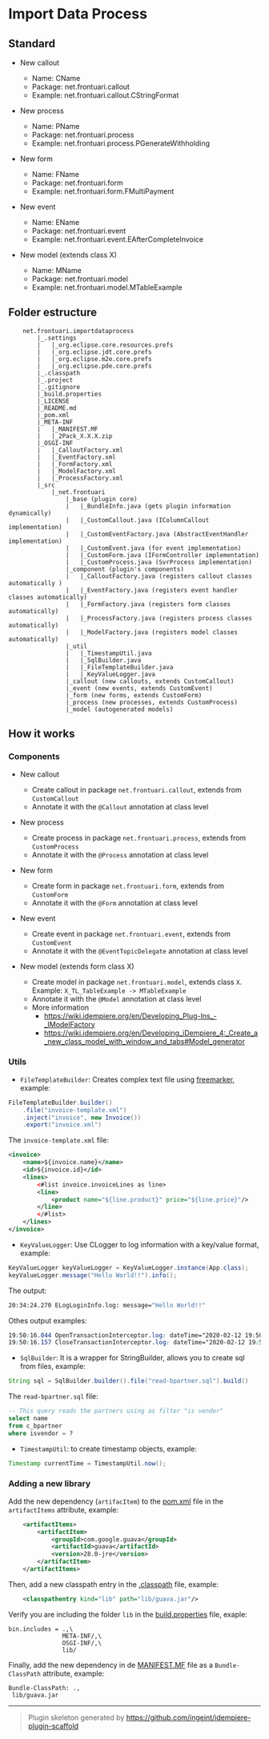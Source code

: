 # Import Data Process

## Standard

- New callout
    * Name: CName
    * Package: net.frontuari.callout
    * Example: net.frontuari.callout.CStringFormat

- New process
    * Name: PName
    * Package: net.frontuari.process
    * Example: net.frontuari.process.PGenerateWithholding

- New form
    * Name: FName
    * Package: net.frontuari.form
    * Example: net.frontuari.form.FMultiPayment

- New event
    * Name: EName
    * Package: net.frontuari.event
    * Example: net.frontuari.event.EAfterCompleteInvoice

- New model (extends class X)
    * Name: MName
    * Package: net.frontuari.model
    * Example: net.frontuari.model.MTableExample

## Folder estructure

```
    net.frontuari.importdataprocess
        |_.settings
        |   |_org.eclipse.core.resources.prefs
        |   |_org.eclipse.jdt.core.prefs
        |   |_org.eclipse.m2e.core.prefs
        |   |_org.eclipse.pde.core.prefs
        |_.classpath
        |_.project
        |_.gitignore
        |_build.properties
        |_LICENSE
        |_README.md
        |_pom.xml
        |_META-INF
        |   |_MANIFEST.MF
        |   |_2Pack_X.X.X.zip
        |_OSGI-INF
        |   |_CalloutFactory.xml
        |   |_EventFactory.xml
        |   |_FormFactory.xml
        |   |_ModelFactory.xml
        |   |_ProcessFactory.xml
        |_src
            |_net.frontuari
                |_base (plugin core)
                |   |_BundleInfo.java (gets plugin information dynamically)
                |   |_CustomCallout.java (IColumnCallout implementation)
                |   |_CustomEventFactory.java (AbstractEventHandler implementation)
                |   |_CustomEvent.java (for event implementation)
                |   |_CustomForm.java (IFormController implementation)
                |   |_CustomProcess.java (SvrProcess implementation)
                |_component (plugin's components)
                |   |_CalloutFactory.java (registers callout classes automatically )
                |   |_EventFactory.java (registers event handler classes automatically)
                |   |_FormFactory.java (registers form classes automatically)
                |   |_ProcessFactory.java (registers process classes automatically)
                |   |_ModelFactory.java (registers model classes automatically)
                |_util
                |   |_TimestampUtil.java
                |   |_SqlBuilder.java
                |   |_FileTemplateBuilder.java
                |   |_KeyValueLogger.java
                |_callout (new callouts, extends CustomCallout)
                |_event (new events, extends CustomEvent)
                |_form (new forms, extends CustomForm)
                |_process (new processes, extends CustomProcess)
                |_model (autogenerated models)
```

## How it works

### Components

- New callout
    * Create callout in package `net.frontuari.callout`, extends from `CustomCallout`
    * Annotate it with the `@Callout` annotation at class level

- New process
    * Create process in package `net.frontuari.process`, extends from `CustomProcess`
    * Annotate it with the `@Process` annotation at class level

- New form
    * Create form in package `net.frontuari.form`, extends from `CustomForm`
    * Annotate it with the `@Form` annotation at class level

- New event
    * Create event in package `net.frontuari.event`, extends from `CustomEvent`
    * Annotate it with the `@EventTopicDelegate` annotation at class level

- New model (extends form class X)
    * Create model in package `net.frontuari.model`, extends class `X`. Example: `X_TL_TableExample -> MTableExample`
    * Annotate it with the `@Model` annotation at class level
    * More information
        * https://wiki.idempiere.org/en/Developing_Plug-Ins_-_IModelFactory
        * https://wiki.idempiere.org/en/Developing_iDempiere_4:_Create_a_new_class_model_with_window_and_tabs#Model_generator


### Utils

- `FileTemplateBuilder`: Creates complex text file using [freemarker](https://freemarker.apache.org/), example:

```java
FileTemplateBuilder.builder()
    .file("invoice-template.xml")
    .inject("invoice", new Invoice())
    .export("invoice.xml")
```

The `invoice-template.xml` file:

```xml
<invoice>
    <name>${invoice.name}</name>
    <id>${invoice.id}</id>
    <lines>
        <#list invoice.invoiceLines as line>
        <line>
            <product name="${line.product}" price="${line.price}"/>
        </line>
        </#list>
    </lines>
</invoice>
```

- `KeyValueLogger`: Use CLogger to log information with a key/value format, example:

```java
KeyValueLogger keyValueLogger = KeyValueLogger.instance(App.class);
keyValueLogger.message("Hello World!!").info();
```

The output:

```bash
20:34:24.270 ELogLoginInfo.log: message="Hello World!!"
```

Othes output examples:

```css
19:50:16.044 OpenTransactionInterceptor.log: dateTime="2020-02-12 19:50:16.039 -0500" httpMethod="POST" client="11" language="es_CO" endpoint="/api/auth/login" transaction="Trx_e1dcd314-a508-44c1-9a0c-d34d4caacb2b" [33]
19:50:16.157 CloseTransactionInterceptor.log: dateTime="2020-02-12 19:50:16.156 -0500" httpStatus="200" endpoint="/api/auth/login" transaction="Trx_e1dcd314-a508-44c1-9a0c-d34d4caacb2b" [33]
```

- `SqlBuilder`: It is a wrapper for StringBuilder, allows you to create sql from files, example:

```java
String sql = SqlBuilder.builder().file("read-bpartner.sql").build()
```

The `read-bpartner.sql` file:

```sql
-- This query reads the partners using as filter "is vendor"
select name
from c_bpartner
where isvendor = ?
```

- `TimestampUtil`: to create timestamp objects, example:

```java
Timestamp currentTime = TimestampUtil.now();
```

### Adding a new library

Add the new dependency (`artifacItem`) to the [pom.xml](pom.xml) file in the `artifactItems` attribute, example:

```xml
    <artifactItems>
        <artifactItem>
            <groupId>com.google.guava</groupId>
            <artifactId>guava</artifactId>
            <version>28.0-jre</version>
        </artifactItem>
    </artifactItems>
```

Then, add a new classpath entry in the [.classpath](.classpath) file, example:
```xml
    <classpathentry kind="lib" path="lib/guava.jar"/>
```

Verify you are including the folder `lib` in the [build.properties](build.properties) file, exaple:

```properties
bin.includes = .,\
               META-INF/,\
               OSGI-INF/,\
               lib/
```

Finally, add the new dependency in de [MANIFEST.MF](META-INF/MANIFEST.MF) file as a `Bundle-ClassPath` attribute, example:

```manifest
Bundle-ClassPath: .,
 lib/guava.jar
```

---

> Plugin skeleton generated by https://github.com/ingeint/idempiere-plugin-scaffold
